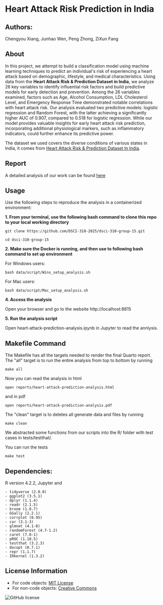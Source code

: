 # Heart Attack Risk Prediction in India

## Authors: 
Chengyou Xiang, Junhao Wen, Peng Zhong, ZiXun Fang

## About
In this project, we attempt to build a classification model using machine learning techniques
to predict an individual's risk of experiencing a heart attack based on demographic, lifestyle,
and medical characteristics. Using data from the **Heart Attack Risk & Prediction Dataset in India**,
we analyze 26 key variables to identify influential risk factors and build predictive models for early
detection and prevention. Among the 26 variables examined, factors such as Age, Alcohol Consumption, LDL
Cholesterol Level, and Emergency Response Time demonstrated notable correlations with heart attack risk.
Our analysis evaluated two predictive models: logistic regression and Random Forest, with the latter
achieving a significantly higher AUC of 0.907, compared to 0.518 for logistic regression. While our
model provides valuable insights for early heart attack risk prediction, incorporating additional
physiological markers, such as inflammatory indicators, could further enhance its predictive power.

The dataset we used covers the diverse conditions of various states in India, it comes from [Heart Attack Risk & Prediction Dataset In India](https://www.kaggle.com/datasets/ankushpanday2/heart-attack-risk-and-prediction-dataset-in-india).

## Report

A detailed analysis of our work can be found [here](https://github.com/DSCI-310-2025/dsci-310-group-15/blob/main/heart-attack-prediction-analysis.ipynb)

## Usage
Use the following steps to reproduce the analysis in a containerized environment:

**1. From your terminal, use the following bash command to clone this repo to your local working directory**
```
git clone https://github.com/DSCI-310-2025/dsci-310-group-15.git
```
```
cd dsci-310-group-15
```
**2. Make sure the Docker is running, and then use to following bash command to set up environment**

For Windows users:
```
bash data/script/Wins_setup_analysis.sh
```
For Mac users:
```
bash data/script/Mac_setup_analysis.sh
```

**4. Access the analysis**

Open your browser and go to the website http://localhost:8815

**5. Run the analysis script**

Open heart-attack-prediction-analysis.ipynb in Jupyter to read the annlysis.

## Makefile Command

The Makefile has all the targets needed to render the final Quarto report. The "all" target is to run the entire analysis from top to bottom by running
```
make all
```
Now you can read the analysis in html
```
open reports/heart-attack-prediction-analysis.html
```
and in pdf
```
open reports/heart-attack-prediction-analysis.pdf
```
The "clean" target is to deletes all generate data and files by running 
```
make clean
```

We abstracted some functions from our scripts into the R/ folder with test cases in tests/testthat/.

You can run the tests
```
make test
```

## Dependencies:

R version 4.2.2, Jupyter and
```
- tidyverse (2.0.0)  
- ggplot2 (3.5.1)  
- dplyr (1.1.4)  
- readr (2.1.5)
- broom (1.0.7)  
- GGally (2.2.1)  
- corrplot (0.95)  
- car (3.1-3)  
- glmnet (4.1-8)  
- randomForest (4.7-1.2)  
- caret (7.0-1)  
- pROC (1.18.5)  
- testthat (3.2.3)  
- docopt (0.7.1)  
- repr (1.1.7)  
- IRkernel (1.3.2)  
```

## License Information

- For code objects: [MIT License](LICENSE.md)
- For non-code objects: [Creative Commons](LICENSE-CC.md)

![GitHub license](https://img.shields.io/github/license/DSCI-310-2025/dsci-310-group-15)